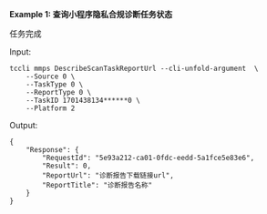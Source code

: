 **Example 1: 查询小程序隐私合规诊断任务状态**

任务完成

Input: 

```
tccli mmps DescribeScanTaskReportUrl --cli-unfold-argument  \
    --Source 0 \
    --TaskType 0 \
    --ReportType 0 \
    --TaskID 1701438134******0 \
    --Platform 2
```

Output: 
```
{
    "Response": {
        "RequestId": "5e93a212-ca01-0fdc-eedd-5a1fce5e83e6",
        "Result": 0,
        "ReportUrl": "诊断报告下载链接url",
        "ReportTitle": "诊断报告名称"
    }
}
```

